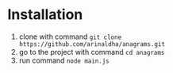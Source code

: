 # Installation

1. clone with command `git clone https://github.com/arinaldha/anagrams.git`
2. go to the project with command `cd anagrams`
3. run command `node main.js`
